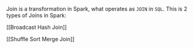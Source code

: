 Join is a transformation in Spark, what operates as ``JOIN`` in ``SQL``. This is 2 types of Joins in Spark:

[[Broadcast Hash Join]]

[[Shuffle Sort Merge Join]]
